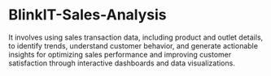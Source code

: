 # BlinkIT-Sales-Analysis
It involves using sales transaction data, including product and outlet details, to identify trends, understand customer behavior, and generate actionable insights for optimizing sales performance and improving customer satisfaction through interactive dashboards and data visualizations.  
